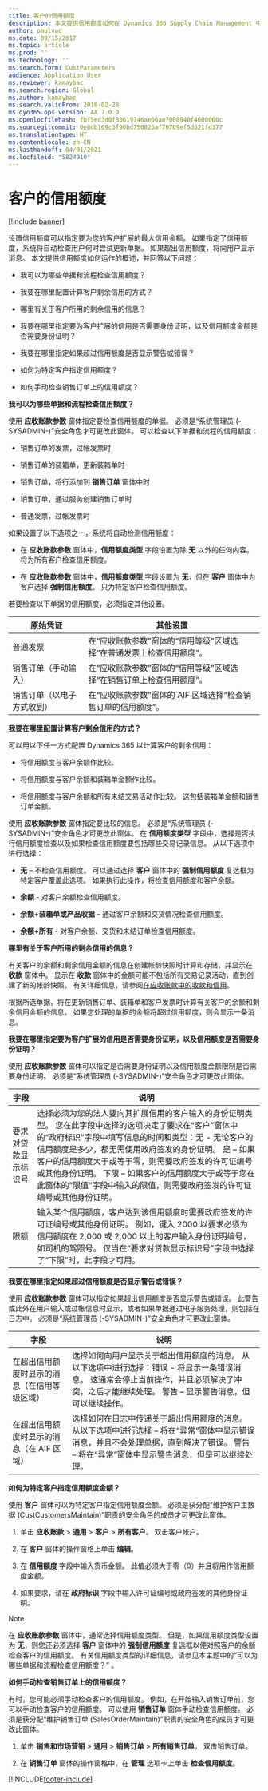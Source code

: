 ```yaml
---
title: 客户的信用额度
description: 本文提供信用额度如何在 Dynamics 365 Supply Chain Management 中运作的概述。
author: omulvad
ms.date: 09/15/2017
ms.topic: article
ms.prod: ''
ms.technology: ''
ms.search.form: CustParameters
audience: Application User
ms.reviewer: kamaybac
ms.search.region: Global
ms.author: kamaybac
ms.search.validFrom: 2016-02-28
ms.dyn365.ops.version: AX 7.0.0
ms.openlocfilehash: fbf5ed3d0f83619746ae66ae7008940f4600060c
ms.sourcegitcommit: 0e8db169c3f90bd750826af76709ef5d621fd377
ms.translationtype: HT
ms.contentlocale: zh-CN
ms.lasthandoff: 04/01/2021
ms.locfileid: "5824910"
---
```

# <a name="credit-limits-for-customers"></a>客户的信用额度

[!include [banner](../includes/banner.md)]

设置信用额度可以指定要为您的客户扩展的最大信用金额。 如果指定了信用额度，系统将自动检查用户何时尝试更新单据。 如果超出信用额度，将向用户显示消息。 本文提供信用额度如何运作的概述，并回答以下问题：

-   我可以为哪些单据和流程检查信用额度？

-   我要在哪里配置计算客户剩余信用的方式？

-   哪里有关于客户所用的剩余信用的信息？

-   我要在哪里指定要为客户扩展的信用是否需要身份证明，以及信用额度金额是否需要身份证明？

-   我要在哪里指定如果超过信用额度是否显示警告或错误？

-   如何为特定客户指定信用额度？

-   如何手动检查销售订单上的信用额度？

**我可以为哪些单据和流程检查信用额度？**

使用 **应收账款参数** 窗体指定要检查信用额度的单据。 必须是“系统管理员 (-SYSADMIN-)”安全角色才可更改此窗体。 可以检查以下单据和流程的信用额度：

-   销售订单的发票，过帐发票时

-   销售订单的装箱单，更新装箱单时

-   销售订单，将行添加到 **销售订单** 窗体中时

-   销售订单，通过服务创建销售订单时

-   普通发票，过帐发票时

如果设置了以下选项之一，系统将自动检测信用额度：

-   在 **应收账款参数** 窗体中，**信用额度类型** 字段设置为除 **无** 以外的任何内容。 将为所有客户检查信用额度。

-   在 **应收账款参数** 窗体中，**信用额度类型** 字段设置为 **无**，但在 **客户** 窗体中为客户选择 **强制信用额度**。 只为特定客户检查信用额度。

若要检查以下单据的信用额度，必须指定其他设置。

|    原始凭证                                    |    其他设置                                                                                                             |
|------------------------------------------------|-----------------------------------------------------------------------------------------------------------------------------------|
|    普通发票                         |    在“应收账款参数”窗体的“信用等级”区域选择“在普通发票上检查信用额度”。     |
|    销售订单（手动输入）            |    在“应收账款参数”窗体的“信用等级”区域选择“在销售订单上检查信用额度”。           |
|    销售订单（以电子方式收到）     |    在“应收账款参数”窗体的 AIF 区域选择“检查销售订单的信用额度”。                     |

**我要在哪里配置计算客户剩余信用的方式？**

可以用以下任一方式配置 Dynamics 365 以计算客户的剩余信用：

-   将信用额度与客户余额作比较。

-   将信用额度与客户余额和装箱单金额作比较。

-   将信用额度与客户余额和所有未结交易活动作比较。 这包括装箱单金额和销售订单金额。

使用 **应收账款参数** 窗体指定要比较的信息。 必须是“系统管理员 (-SYSADMIN-)”安全角色才可更改此窗体。 在 **信用额度类型** 字段中，选择是否执行信用额度检查以及如果检查信用额度要包括哪些交易记录信息。 从以下选项中进行选择：

-   **无** – 不检查信用额度。 可以通过选择 **客户** 窗体中的 **强制信用额度** 复选框为特定客户覆盖此选项。 如果执行此操作，将检查信用额度和客户余额。

-   **余额** - 对客户余额检查信用额度。

-   **余额+装箱单或产品收据** – 通过客户余额和交货情况检查信用额度。

-   **余额+所有** - 对客户余额、交货和未结订单检查信用额度。

**哪里有关于客户所用的剩余信用的信息？**

有关客户的余额和剩余信用金额的信息在创建帐龄快照时计算和存储，并显示在 **收款** 窗体中。 显示在 **收款** 窗体中的金额可能不包括所有交易记录活动，直到创建了新的帐龄快照。 有关详细信息，请参阅[在应收账款中的收款和信用](https://technet.microsoft.com/library/hh209221.aspx)。

根据所选单据，将在更新销售订单、装箱单和客户发票时计算有关客户的余额和剩余信用金额的信息。 如果您处理的单据的金额将超过信用额度，则会显示一条消息。

**我要在哪里指定要为客户扩展的信用是否需要身份证明，以及信用额度是否需要身份证明？**

使用 **应收账款参数** 窗体可以指定是否需要身份证明以及信用额度金额限制是否需要身份证明。
必须是“系统管理员 (-SYSADMIN-)”安全角色才可更改此窗体。

|    字段                                    |    说明                                                                                                                                                                                                                                                                                                                                                                                                                                                                                                                                                                                                                                                                                                                                                                                                                                                        |
|---------------------------------------------|-----------------------------------------------------------------------------------------------------------------------------------------------------------------------------------------------------------------------------------------------------------------------------------------------------------------------------------------------------------------------------------------------------------------------------------------------------------------------------------------------------------------------------------------------------------------------------------------------------------------------------------------------------------------------------------------------------------------------------------------------------------------------------------------------------------------------------------------------------------------------|
|    要求对贷款显示标识号     |    选择必须为您的法人要向其扩展信用的客户输入的身份证明类型。 您在此字段中选择的选项决定了要求在“客户”窗体中的“政府标识”字段中填写信息的时间和类型：无 - 无论客户的信用额度是多少，都无需使用政府签发的身份证明。     是 – 如果客户的信用额度大于或等于零，则需要政府签发的许可证编号或其他身份证明。     下限 – 如果客户的信用额度大于或等于您在此窗体的“限值”字段中输入的限值，则需要政府签发的许可证编号或其他身份证明。        |
|    限额                                    |    输入某个信用额度，客户达到该信用额度时需要政府签发的许可证编号或其他身份证明。    例如，键入 2000 以要求必须为信用额度在 2,000 或 2,000 以上的客户输入身份证明编号，如司机的驾照号。    仅当在“要求对贷款显示标识号”字段中选择了“下限”时，此字段才可用。                                                                                                                                                                                                                                                                                                                                                                                                                                         |

**我要在哪里指定如果超过信用额度是否显示警告或错误？**

使用 **应收账款参数** 窗体可以指定如果超出信用额度是否显示警告或错误。 此警告或此外在用户输入或过帐信息时显示，或者如果单据通过电子服务处理，则包括在日志中。 必须是“系统管理员 (-SYSADMIN-)”安全角色才可更改此窗体。

|    字段                                                               |    说明                                                                                                                                                                                                                                                                                                                                                                                        |
|------------------------------------------------------------------------|-------------------------------------------------------------------------------------------------------------------------------------------------------------------------------------------------------------------------------------------------------------------------------------------------------------------------------------------------------------------------------------------------------|
|    在超出信用额度时显示的消息（在信用等级区域）     |    选择如何向用户显示关于超出信用额度的消息。 从以下选项中进行选择：错误 - 将显示一条错误消息。 这通常会停止当前操作，并且必须解决了冲突，之后才能继续处理。     警告 – 显示警告消息，但可以继续操作。                     |
|    在超出信用额度时显示的消息（在 AIF 区域）               |    选择如何在日志中传递关于超出信用额度的消息。 从以下选项中进行选择 – 将在“异常”窗体中显示错误消息，并且不会处理单据，直到解决了错误。     警告 – 将在“异常”窗体中显示警告消息，但是可以继续处理。        |

**如何为特定客户指定信用额度金额？**

使用 **客户** 窗体可以为特定客户指定信用额度金额。 必须是获分配“维护客户主数据 (CustCustomersMaintain)”职责的安全角色的成员才可更改此窗体。

1.  单击 **应收账款** \> **通用** \> **客户** \> **所有客户**。 双击客户帐户。

2.  在 **客户** 窗体的操作窗格上单击 **编辑**。

3.  在 **信用额度** 字段中输入货币金额。 此值必须大于零（0）并且将用作信用额度金额。

4.  如果要求，请在 **政府标识** 字段中输入许可证编号或政府签发的其他身份证明。

> [!NOTE]
> 在 **应收账款参数** 窗体中，通常选择信用额度类型。 但是，如果信用额度类型设置为 **无**，则您还必须选择 **客户** 窗体中的 **强制信用额度** 复选框以便对照客户的余额检查客户的信用额度。 有关信用额度类型的详细信息，请参见本主题中的“可以为哪些单据和流程检查信用额度？” 。 

**如何手动检查销售订单上的信用额度？**

有时，您可能必须手动检查客户的信用额度。 例如，在开始输入销售订单前，您可以手动检查客户的信用额度。 可以使用 **销售订单** 窗体手动检查信用额度。 必须是获分配“维护销售订单 (SalesOrderMaintain)”职责的安全角色的成员才可更改此窗体。

1.  单击 **销售和市场营销** \> **通用** \> **销售订单** \> **所有销售订单**。 双击销售订单。

2.  在 **销售订单** 窗体的操作窗格中，在 **管理** 选项卡上单击 **检查信用额度**。


[!INCLUDE[footer-include](../../includes/footer-banner.md)]